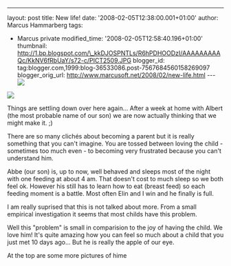 ---
layout: post
title: New life!
date: '2008-02-05T12:38:00.001+01:00'
author: Marcus Hammarberg
tags:
  - Marcus private
modified_time: '2008-02-05T12:58:40.196+01:00'
thumbnail: http://1.bp.blogspot.com/\_kkDJOSPNTLs/R6hPDHOODzI/AAAAAAAAAQc/KkNV6fRbUaY/s72-c/PICT2509.JPG
blogger_id: tag:blogger.com,1999:blog-36533086.post-7567684560158269097
blogger_orig_url: http://www.marcusoft.net/2008/02/new-life.html ---
[<img
src="http://1.bp.blogspot.com/_kkDJOSPNTLs/R6hPDHOODzI/AAAAAAAAAQc/KkNV6fRbUaY/s320/PICT2509.JPG"
id="BLOGGER_PHOTO_ID_5163463887677165362"
style="DISPLAY: block; MARGIN: 0px auto 10px; CURSOR: hand; TEXT-ALIGN: center"
data-border="0" />](http://1.bp.blogspot.com/_kkDJOSPNTLs/R6hPDHOODzI/AAAAAAAAAQc/KkNV6fRbUaY/s1600-h/PICT2509.JPG)

<div>

<div>

[<img
src="http://1.bp.blogspot.com/_kkDJOSPNTLs/R6hOYHOODxI/AAAAAAAAAQM/gP_BZpEktps/s320/PICT2517.JPG"
id="BLOGGER_PHOTO_ID_5163463148942790418"
style="DISPLAY: block; MARGIN: 0px auto 10px; CURSOR: hand; TEXT-ALIGN: center"
data-border="0" />](http://1.bp.blogspot.com/_kkDJOSPNTLs/R6hOYHOODxI/AAAAAAAAAQM/gP_BZpEktps/s1600-h/PICT2517.JPG)

<div>

<div>

<div>

Things are settling down over here again... After a week at home with
Albert (the most probable name of our son) we are now actually thinking
that we might make it. ;)

</div>



<div>

</div>

<div>

There are so many clichés about becoming a parent but it is really
something that you can't imagine. You are tossed between loving the
child - sometimes too much even - to becoming very frustrated because
you can't understand him.

</div>



<div>

</div>

<div>

</div>

<div>

Abbe (our son) is, up to now, well behaved and sleeps most of the night
with one feeding at about 4 am. That doesn't cost to much sleep so we
both feel ok. However his still has to learn how to eat (breast feed) so
each feeding moment is a battle. Most often Elin and I win and he
finally is full.

</div>

<div>

I am really suprised that this is not talked about more. From a small
empirical investigation it seems that most childs have this problem.

</div>



<div>

</div>

<div>

Well this "problem" is small in comparision to the joy of having the
child. We love him! It's quite amazing how you can feel so much about a
child that you just met 10 days ago... But he is really the apple of our
eye.

</div>



<div>

</div>

<div>

At the top are some more pictures of hime

</div>

</div>

</div>

</div>

</div>
